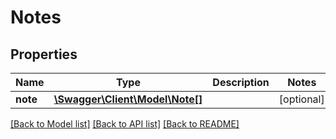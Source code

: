 # Notes

## Properties
Name | Type | Description | Notes
------------ | ------------- | ------------- | -------------
**note** | [**\Swagger\Client\Model\Note[]**](Note.md) |  | [optional] 

[[Back to Model list]](../README.md#documentation-for-models) [[Back to API list]](../README.md#documentation-for-api-endpoints) [[Back to README]](../README.md)


